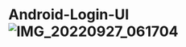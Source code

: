 # Android-Login-UI![IMG_20220927_061704](https://user-images.githubusercontent.com/93251536/192423989-76ff4e4a-e636-4c7f-affa-d0454f0f748a.jpg)
